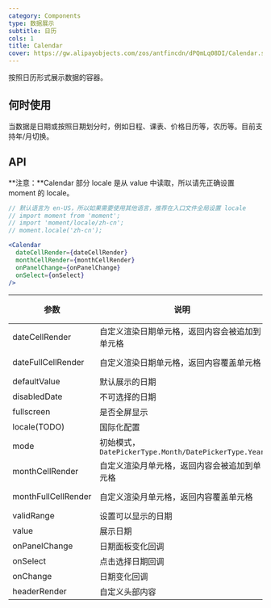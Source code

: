 ```yaml
---
category: Components
type: 数据展示
subtitle: 日历
cols: 1
title: Calendar
cover: https://gw.alipayobjects.com/zos/antfincdn/dPQmLq08DI/Calendar.svg
---
```


按照日历形式展示数据的容器。

## 何时使用

当数据是日期或按照日期划分时，例如日程、课表、价格日历等，农历等。目前支持年/月切换。

## API

**注意：**Calendar 部分 locale 是从 value 中读取，所以请先正确设置 moment 的 locale。

```jsx
// 默认语言为 en-US，所以如果需要使用其他语言，推荐在入口文件全局设置 locale
// import moment from 'moment';
// import 'moment/locale/zh-cn';
// moment.locale('zh-cn');

<Calendar
  dateCellRender={dateCellRender}
  monthCellRender={monthCellRender}
  onPanelChange={onPanelChange}
  onSelect={onSelect}
/>
```

| 参数 | 说明 | 类型 | 默认值 | 版本 |
| --- | --- | --- | --- | --- |
| dateCellRender | 自定义渲染日期单元格，返回内容会被追加到单元格 | Func(DateTime) => RenderFragment | 无 |  |
| dateFullCellRender | 自定义渲染日期单元格，返回内容覆盖单元格 | Func(DateTime) => RenderFragment | 无 |  |
| defaultValue | 默认展示的日期 | DateTime | 默认日期 |  |
| disabledDate | 不可选择的日期 | (DateTime) => boolean | 无 |  |
| fullscreen | 是否全屏显示 | boolean | true |  |
| locale(TODO) | 国际化配置 | object | [默认配置](https://github.com/ant-design/ant-design/blob/master/components/date-picker/locale/example.json) |  |
| mode | 初始模式，`DatePickerType.Month/DatePickerType.Year` | DatePickerType | DatePickerType.Month |  |
| monthCellRender | 自定义渲染月单元格，返回内容会被追加到单元格 | Func(DateTime) => RenderFragment | 无 |  |
| monthFullCellRender | 自定义渲染月单元格，返回内容覆盖单元格 | Func(DateTime) => RenderFragment | 无 |  |
| validRange | 设置可以显示的日期 | [DateTime, DateTime] | 无 |  |
| value | 展示日期 | DateTime | 当前日期 |  |
| onPanelChange | 日期面板变化回调 | Func(DateTime date, string mode) | 无 |  |
| onSelect | 点击选择日期回调 | Func(DateTime） | 无 |  |
| onChange | 日期变化回调 | Func(DateTime） | 无 |  |
| headerRender | 自定义头部内容 | Func(CalendarHeaderRenderArgs) | 无 |  |

